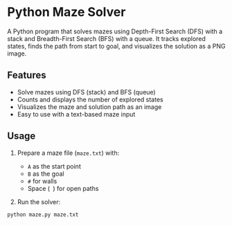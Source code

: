 # Python Maze Solver

A Python program that solves mazes using Depth-First Search (DFS) with a stack and Breadth-First Search (BFS) with a queue. It tracks explored states, finds the path from start to goal, and visualizes the solution as a PNG image.

## Features

- Solve mazes using DFS (stack) and BFS (queue)
- Counts and displays the number of explored states
- Visualizes the maze and solution path as an image
- Easy to use with a text-based maze input

## Usage

1. Prepare a maze file (`maze.txt`) with:
   - `A` as the start point
   - `B` as the goal
   - `#` for walls
   - Space (` `) for open paths

2. Run the solver:

```bash
python maze.py maze.txt
